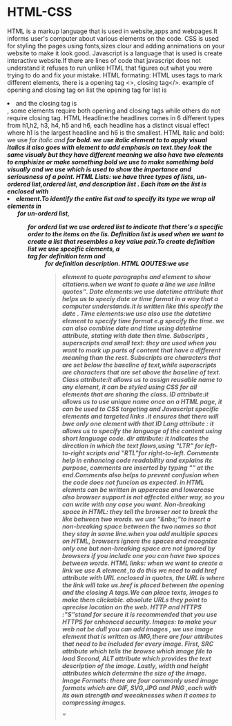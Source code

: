 # HTML-CSS
HTML is a markup language that is used in website,apps and webpages.It informs user's computer about various elements on the code.
CSS is used for styling the pages using  fonts,sizes clour and adding annimations on your website to make it look good.
Javascript is a language that is used is create interactive website.If there are lines of code that javascript does not understand it refuses to run unlike HTML that figures out what you were trying to do and fix your mistake.
HTML formating: HTML uses tags to mark different elements, there is a opening tag <>, closing tag</>.
example of opening and closing tag on list the opening tag for list is <li> and the closing tag is</li>, some elements require both opening and closing tags while others do not require closing tag.
HTML Headline:the headlines comes in 6 different types from h1,h2, h3, h4, h5 and h6, each headline has a distinct visual effect where h1 is the largest headline and h6 is the smallest.
HTML italic and bold: we use <i> for italic and <b> for bold.
we use italic element to to apply visual italics it also goes with <em> element to add emphasis on text.they look the same visualy but they have different meaning
we also have two elements to emphisize or make something bold we use <b> to make somethimg bold visually and we use <strong> which is used to show the importance and seriousness of a point.
HTML Lists: we have three types of lists, un-ordered list,ordered list, and description  list .
Each item on the list is enclosed with <li> element.To identify the entire list and to specify its type we wrap all elements in <ul> for un-orderd list,<ol> for orderd list 
we use ordered list to indicate that there's a specific order to the items on the lis.
Definition list is used when we want to create a list that resembles a key value pair.To create definition list we use specific elements, a <dt> tag for definition term and <dd> for definition description.
HTML QOUTES:we use  <blockquote> element to quote paragraphs and <cite> element to show citations.when we want to quote a line we use inline quotes<q>.
Date elements:we use datetime attribute that helps us to speciy date or time format in a way that a computer understands.it is written like this <time datetime = year-month-day> specify the date </time>.
Time elements:we use also use the datetime element to specify time format  e.g <time datetime ="hh:mm:ss.ddd">specify the time</time>.
we can also combine date and time using datetime attribute, stating with date then time.
Subscripts , superscripts and small text: they are used when you want to mark up parts of content that have a different meaning than the rest.
Subscripts are characters that are set below the baseline of text,while superscripts are characters that are set above the baseline of text.
Class attribute:it allows us to assign reusable name to any element, it can be styled using CSS for all elements that are sharing the class.
ID attribute:it allows us to use unique name once on a HTML page, it can be used to CSS targeting and Javascript specific elements and targeted links .it ensures that there will bwe only one element with that ID 
Lang attribute : it allows us to specify the language of the content using short language code.
dir attribute: it indicates the direction in which the text flows,using "LTR" for left-to-right scripts and "RTL"for right-to-left.
Comments help in enhancing code readability and explains its purpose, comments are inserted by typing "<!--" at the start and "-->" at the end.Comments also helps to prevent confusion when the code does not funcion as expected.
in HTML elemnts can be written in uppercase and lowercase also browser support is not affected either way, so you can write with any case you want.
Non-breaking space in HTML: they tell the browser not to break the like between two words. we use "&nbs;"to insert a non-breaking space between the two names so that they stay in same line.when you add multiple spaces on HTML, browsers ignore the spaces and recognize only one but non-breaking space are not ignored by browsers if you include one you can have two spaces between words.
HTML links: when we want to create a link we use A element ,to do this we need to add href attribute with URL enclosed in quotes, the URL is where the link will take us.href is placed between the opening and the closing A tags.We can place texts, images to make them clickable.
absolute URLs they point to aprecise location on the web.
HTTP and HTTPS :"S"stand for secure it is recommended that you use HTTPS for enhanced security.
Images: to make your web not be dull you can add images , we use image element that is written as IMG,there are four attributes that need to be included for every image.
First, SRC attribute which tells the browse which image file to load
Second, ALT attribute which provides the text description of the image.
Lastly, width and height attributes which determine the size of the image.
Image Formats: there are four commonly used image formats which are GIF, SVG,JPG and PNG ,each with its own strength and weeaknesses when it comes to compressing images.





